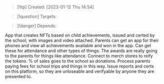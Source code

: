 
>[!tip] Created: [2023-01-12 Thu 14:54]

>[!question] Targets: 

>[!danger] Depends: 

App that creates NFTs based on child achievements, issued and certed by the school, with images and video attached.
Parents can get an app for their phones and view all achievements available and won in the app.
Can get these for attendance and other types of things.
The awards are really going to the parents for things like attendance.
Connect to merch stores to reify the tokens.
% of sales goes to the school as donations.
Process parents paying fees for school trips and things in this way.
Issue reports and certs on this platform, so they are unloseable and verifyable by anyone they are presented to.